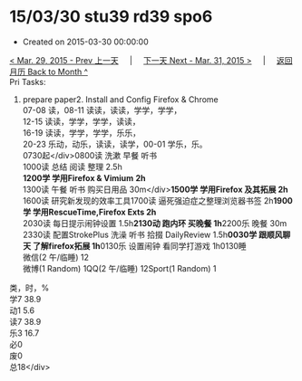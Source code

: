 # 15/03/30 stu39 rd39 spo6

* Created on 2015-03-30 00:00:00

[&lt; Mar. 29, 2015 - Prev 上一天](d29.md)     \|     [下一天 Next - Mar. 31, 2015 &gt;](d31.md)     \|     [返回月历 Back to Month ^](index.md)   
Pri Tasks:  
1. prepare paper2. Install and Config Firefox & Chrome  
07-08 读，08-11 读读，读读，学学，学学，  
12-15 读读，学学，学学，读读，  
16-19 读读，学学，学学，乐乐，  
20-23 乐动，动乐，读读，读学，00-01 学乐，乐。  
0730起&lt;/div&gt;0800读 洗漱 早餐 听书  
1000读 总结 阅读 整理 2.5h  
**1200学 学用Firefox & Vimium** **2h**  
1300读 午餐 听书 购买日用品 30m&lt;/div&gt;**1500学 学用Firefox 及其拓展 2h**  
 1600读 研究新发现的效率工具1700读 逼死强迫症之整理浏览器书签 2h**1900学 学用RescueTime,Firefox Exts 2h**  
2030读 每日提示闹钟设置 1.5h**2130动 跑内环 买晚餐 1h**2200乐 晚餐 30m  
2330读 配置StrokePlus 洗澡 听书 拾掇 DailyReview 1.5h**0030学 跟顺风聊天 了解firefox拓展 1h**0130乐 设置闹钟 看同学打游戏 1h0130睡  
微信\(2 午/临睡\) 12  
微博\(1 Random\) 1QQ\(2 午/临睡\) 12Sport\(1 Random\) 1  
  
类，时，%  
学7 38.9  
动1 5.6  
读7 38.9  
乐3 16.7  
必0  
废0  
总18&lt;/div&gt;

